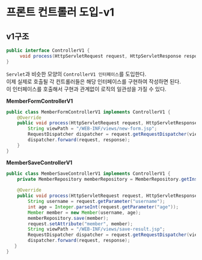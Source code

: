 프론트 컨트롤러 도입-v1
=======================

## v1구조 
```java
public interface ControllerV1 {
     void process(HttpServletRequest request, HttpServletResponse response) throws ServletException, IOException;
}
```
`Servlet`과 비슷한 모양의 `ControllerV1 인터페이스`를 도입한다.       
이제 실제로 호출될 각 컨트롤러들은 해당 인터페이스를 구현하여 작성하면 된다.     
이 인터페이스를 호출해서 구현과 관계없이 로직의 일관성을 가질 수 있다.   

**MemberFormControllerV1**
```java
public class MemberFormControllerV1 implements ControllerV1 {
    @Override
    public void process(HttpServletRequest request, HttpServletResponse response) throws ServletException, IOException {
        String viewPath = "/WEB-INF/views/new-form.jsp";
        RequestDispatcher dispatcher = request.getRequestDispatcher(viewPath);
        dispatcher.forward(request, response);
    }
}
```  
  
**MemberSaveControllerV1**
```java
public class MemberSaveControllerV1 implements ControllerV1 {
    private MemberRepository memberRepository = MemberRepository.getInstance();
    
    @Override
    public void process(HttpServletRequest request, HttpServletResponse response) throws ServletException, IOException {
        String username = request.getParameter("username");
        int age = Integer.parseInt(request.getParameter("age"));
        Member member = new Member(username, age);
        memberRepository.save(member);
        request.setAttribute("member", member);
        String viewPath = "/WEB-INF/views/save-result.jsp";
        RequestDispatcher dispatcher = request.getRequestDispatcher(viewPath);
        dispatcher.forward(request, response);
   }
}
```
